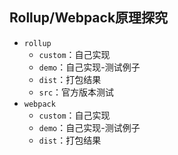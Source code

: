 ## Rollup/Webpack原理探究

- `rollup`
  - `custom`：自己实现
  - `demo`：自己实现-测试例子
  - `dist`：打包结果
  - `src`：官方版本测试
- `webpack`
  - `custom`：自己实现
  - `demo`：自己实现-测试例子
  - `dist`：打包结果


